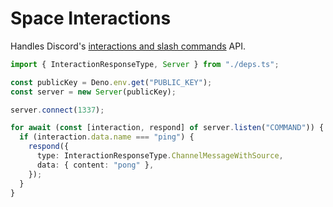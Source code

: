 # Space Interactions

Handles Discord's
[interactions and slash commands](https://discord.com/developers/docs/interactions/slash-commands)
API.

```ts
import { InteractionResponseType, Server } from "./deps.ts";

const publicKey = Deno.env.get("PUBLIC_KEY");
const server = new Server(publicKey);

server.connect(1337);

for await (const [interaction, respond] of server.listen("COMMAND")) {
  if (interaction.data.name === "ping") {
    respond({
      type: InteractionResponseType.ChannelMessageWithSource,
      data: { content: "pong" },
    });
  }
}
```
